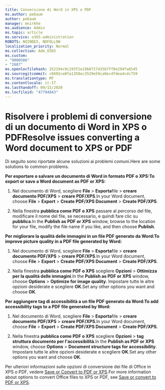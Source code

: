 ```yaml
---
title: Conversione di Word in XPS o PDF
ms.author: pebaum
author: pebaum
manager: mnirkhe
ms.audience: Admin
ms.topic: article
ms.service: o365-administration
ROBOTS: NOINDEX, NOFOLLOW
localization_priority: Normal
ms.collection: Adm_O365
ms.custom:
- "9000586"
- "2687"
ms.openlocfilehash: 252194c9c193f2e19b0727435b7ff8e294fa6545
ms.sourcegitcommit: c6692ce0fa1358ec3529e59ca0ecdfdea4cdc759
ms.translationtype: MT
ms.contentlocale: it-IT
ms.lasthandoff: 09/15/2020
ms.locfileid: "47794843"
---
```

# <a name="resolve-issues-converting-a-word-document-to-xps-or-pdf"></a><span data-ttu-id="14b02-102">Risolvere i problemi di conversione di un documento di Word in XPS o PDF</span><span class="sxs-lookup"><span data-stu-id="14b02-102">Resolve issues converting a Word document to XPS or PDF</span></span>

<span data-ttu-id="14b02-103">Di seguito sono riportate alcune soluzioni ai problemi comuni.</span><span class="sxs-lookup"><span data-stu-id="14b02-103">Here are some solutions to common problems.</span></span> 

<span data-ttu-id="14b02-104">**Per esportare o salvare un documento di Word in formato PDF o XPS:**</span><span class="sxs-lookup"><span data-stu-id="14b02-104">**To export or save a Word document as PDF or XPS:**</span></span>

1. <span data-ttu-id="14b02-105">Nel documento di Word, scegliere **File**  >  **Esporta**file  >  **creare documento PDF/XPS**  >  **creare PDF/XPS**.</span><span class="sxs-lookup"><span data-stu-id="14b02-105">In your Word document, choose  **File** > **Export** > **Create PDF/XPS Document** > **Create PDF/XPS**.</span></span>

2. <span data-ttu-id="14b02-106">Nella finestra **pubblica come PDF o XPS** passare al percorso del file, modificare il nome del file, se necessario, e quindi fare clic su **pubblica**.</span><span class="sxs-lookup"><span data-stu-id="14b02-106">In the **Publish as PDF or XPS** window, browse to the location for your file, modify the file name if you like, and then choose **Publish**.</span></span>

<span data-ttu-id="14b02-107">**Per migliorare la qualità delle immagini in un file PDF generato da Word:**</span><span class="sxs-lookup"><span data-stu-id="14b02-107">**To improve picture quality in a PDF file generated by Word:**</span></span>

1. <span data-ttu-id="14b02-108">Nel documento di Word, scegliere **File**  >  **Esporta**file  >  **creare documento PDF/XPS**  >  **creare PDF/XPS**.</span><span class="sxs-lookup"><span data-stu-id="14b02-108">In your Word document, choose  **File** > **Export** > **Create PDF/XPS Document** > **Create PDF/XPS**.</span></span>

2. <span data-ttu-id="14b02-109">Nella finestra **pubblica come PDF o XPS** scegliere **Opzioni**  >  **Ottimizza per la qualità delle immagini**.</span><span class="sxs-lookup"><span data-stu-id="14b02-109">In the **Publish as PDF or XPS** window, choose **Options** > **Optimize for image quality**.</span></span> <span data-ttu-id="14b02-110">Impostare tutte le altre opzioni desiderate e scegliere **OK**.</span><span class="sxs-lookup"><span data-stu-id="14b02-110">Set any other options you want and choose **OK**.</span></span> 

<span data-ttu-id="14b02-111">**Per aggiungere tag di accessibilità a un file PDF generato da Word:**</span><span class="sxs-lookup"><span data-stu-id="14b02-111">**To add accessibility tags to a PDF file generated by Word:**</span></span>
 
1. <span data-ttu-id="14b02-112">Nel documento di Word, scegliere **File**  >  **Esporta**file  >  **creare documento PDF/XPS**  >  **creare PDF/XPS**.</span><span class="sxs-lookup"><span data-stu-id="14b02-112">In your Word document, choose  **File** > **Export** > **Create PDF/XPS Document** > **Create PDF/XPS**.</span></span>

2. <span data-ttu-id="14b02-113">Nella finestra **pubblica come PDF o XPS** scegliere **Opzioni**  >  **tag struttura documento per l'accessibilità**.</span><span class="sxs-lookup"><span data-stu-id="14b02-113">In the **Publish as PDF or XPS** window, choose **Options** > **Document structure tags for accessibility**.</span></span> <span data-ttu-id="14b02-114">Impostare tutte le altre opzioni desiderate e scegliere **OK**.</span><span class="sxs-lookup"><span data-stu-id="14b02-114">Set any other options you want and choose **OK**.</span></span>

<span data-ttu-id="14b02-115">Per ulteriori informazioni sulle opzioni di conversione dei file di Office in XPS o PDF, vedere [Save or Convert to PDF or XPS](https://support.office.com/article/d85416c5-7d77-4fd6-a216-6f4bf7c7c110).</span><span class="sxs-lookup"><span data-stu-id="14b02-115">For more information about options to convert Office files to XPS or PDF, see [Save or convert to PDF or XPS](https://support.office.com/article/d85416c5-7d77-4fd6-a216-6f4bf7c7c110).</span></span>